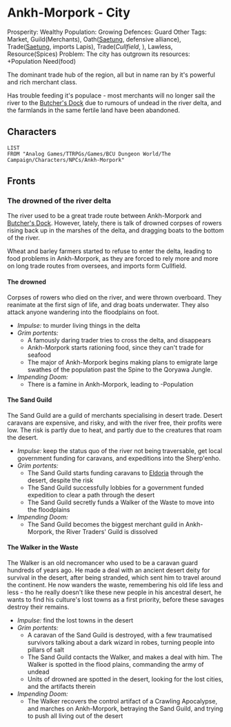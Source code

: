 # Ankh-Morpork - City

Prosperity: Wealthy
Population: Growing
Defences: Guard
Other Tags: Market, Guild(Merchants), Oath([Saetung](Saetung.md), defensive alliance), Trade([Saetung](Saetung.md), imports Lapis), Trade(*Cullfield*, ), Lawless, Resource(Spices)
Problem: 
The city has outgrown its resources:
+Population
Need(food)

The dominant trade hub of the region, all but in name ran by it's powerful and rich merchant class. 

Has trouble feeding it's populace - most merchants will no longer sail the river to the [Butcher's Dock](Butcher's%20Dock.md) due to rumours of undead in the river delta, and the farmlands in the same fertile land have been abandoned.

## Characters

````dataview
LIST
FROM "Analog Games/TTRPGs/Games/BCU Dungeon World/The Campaign/Characters/NPCs/Ankh-Morpork"
````

## Fronts

### The drowned of the river delta

The river used to be a great trade route between Ankh-Morpork and [Butcher's Dock](Butcher's%20Dock.md). However, lately, there is talk of drowned corpses of rowers rising back up in the marshes of the delta, and dragging boats to the bottom of the river.

Wheat and barley farmers started to refuse to enter the delta, leading to food problems in Ankh-Morpork, as they are forced to rely more and more on long trade routes from oversees, and imports form Cullfield.

#### The drowned

Corpses of rowers who died on the river, and were thrown overboard. They reanimate at the first sign of life, and drag boats underwater. They also attack anyone wandering into the floodplains on foot.

* *Impulse:* to murder living things in the delta
* *Grim portents:*
  * A famously daring trader tries to cross the delta, and disappears
  * Ankh-Morpork starts rationing food, since they can't trade for seafood
  * The major of Ankh-Morpork begins making plans to emigrate large swathes of the population past the Spine to the Qoryawa Jungle.
* *Impending Doom:*
  * There is a famine in Ankh-Morpork, leading to -Population

#### The Sand Guild

The Sand Guild are a guild of merchants specialising in desert trade. Desert caravans are expensive, and risky, and with the river free, their profits were low. The risk is partly due to heat, and partly due to the creatures that roam the desert.

* *Impulse:* keep the status quo of the river not being traversable, get local government funding for caravans, and expeditions into the Sherp'enho.
* *Grim portents:*
  * The Sand Guild starts funding caravans to [Eldoria](Eldoria.md) through the desert, despite the risk
  * The Sand Guild successfully lobbies for a government funded expedition to clear a path through the desert
  * The Sand Guild secretly funds a Walker of the Waste to move into the floodplains
* *Impending Doom:*
  * The Sand Guild becomes the biggest merchant guild in Ankh-Morpork, the River Traders' Guild is dissolved

#### The Walker in the Waste

The Walker is an old necromancer who used to be a caravan guard hundreds of years ago. He made a deal with an ancient desert deity for survival in the desert, after being stranded, which sent him to travel around the continent. He now wanders the waste, remembering his old life less and less - tho he really doesn't like these new people in his ancestral desert, he wants to find his culture's lost towns as a first priority, before these savages destroy their remains.

* *Impulse:* find the lost towns in the desert
* *Grim portents:*
  * A caravan of the Sand Guild is destroyed, with a few traumatised survivors talking about a dark wizard in robes, turning people into pillars of salt
  * The Sand Guild contacts the Walker, and makes a deal with him. The Walker is spotted in the flood plains, commanding the army of undead
  * Units of drowned are spotted in the desert, looking for the lost cities, and the artifacts therein
* *Impending Doom:*
  * The Walker recovers the control artifact of a Crawling Apocalypse, and marches on Ankh-Morpork, betraying the Sand Guild, and trying to push all living out of the desert
